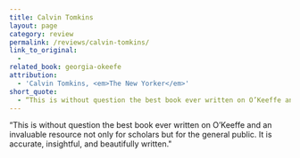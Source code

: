 ```yaml
---
title: Calvin Tomkins
layout: page
category: review
permalink: /reviews/calvin-tomkins/
link_to_original:
  - 
related_book: georgia-okeefe
attribution:
  - 'Calvin Tomkins, <em>The New Yorker</em>'
short_quote:
  - “This is without question the best book ever written on O’Keeffe and an invaluable resource not only for scholars but for the general public. It is accurate, insightful, and beautifully written."
---
```

 “This is without question the best book ever written on O’Keeffe and an invaluable resource not only for scholars but for the general public. It is accurate, insightful, and beautifully written."

